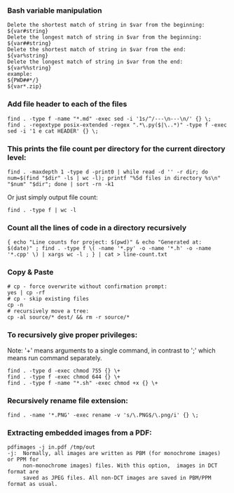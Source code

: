 ---
---
### Bash variable manipulation
```
Delete the shortest match of string in $var from the beginning:
${var#string}
Delete the longest match of string in $var from the beginning:
${var##string}
Delete the shortest match of string in $var from the end:
${var%string}
Delete the longest match of string in $var from the end:
${var%%string}
example:
${PWD##*/}
${var*.zip}
```

### Add file header to each of the files
```
find . -type f -name "*.md" -exec sed -i '1s/^/---\n---\n/' {} \;
find . -regextype posix-extended -regex ".*\.py($|\..*)" -type f -exec sed -i '1 e cat HEADER' {} \;
```

### This prints the file count per directory for the current directory level:
```
find . -maxdepth 1 -type d -print0 | while read -d '' -r dir; do num=$(find "$dir" -ls | wc -l); printf "%5d files in directory %s\n" "$num" "$dir"; done | sort -rn -k1
```
Or just simply output file count:
```
find . -type f | wc -l
```

### Count all the lines of code in a directory recursively
```
{ echo "Line counts for project: $(pwd)" & echo "Generated at: $(date)" ; find . -type f \( -name '*.py' -o -name '*.h' -o -name '*.cpp' \) | xargs wc -l ; } | cat > line-count.txt
```

### Copy & Paste
```
# cp - force overwrite without confirmation prompt:
yes | cp -rf
# cp - skip existing files
cp -n
# recursively move a tree:
cp -al source/* dest/ && rm -r source/*
```

### To recursively give proper privileges:
Note: '+' means arguments to a single command, in contrast to ';' which means run command separately.
```
find . -type d -exec chmod 755 {} \+
find . -type f -exec chmod 644 {} \+
find . -type f -name "*.sh" -exec chmod +x {} \+
```

### Recursively rename file extension:
```
find . -name '*.PNG' -exec rename -v 's/\.PNG$/\.png/i' {} \;
```

### Extracting embedded images from a PDF:
```
pdfimages -j in.pdf /tmp/out
-j:  Normally, all images are written as PBM (for monochrome images) or PPM for
     non-monochrome images) files. With this option,  images in DCT format are
     saved as JPEG files. All non-DCT images are saved in PBM/PPM format as usual.
```
